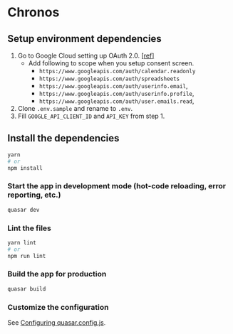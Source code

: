 # Chronos

## Setup environment dependencies

1. Go to Google Cloud setting up OAuth 2.0. [[ref]](https://support.google.com/cloud/answer/6158849?hl=en)
   - Add following to scope when you setup consent screen.
     - `https://www.googleapis.com/auth/calendar.readonly`
     - `https://www.googleapis.com/auth/spreadsheets`
     - `https://www.googleapis.com/auth/userinfo.email`,
     - `https://www.googleapis.com/auth/userinfo.profile`,
     - `https://www.googleapis.com/auth/user.emails.read`,
2. Clone `.env.sample` and rename to `.env`.
3. Fill `GOOGLE_API_CLIENT_ID` and `API_KEY` from step 1.

## Install the dependencies

```bash
yarn
# or
npm install
```

### Start the app in development mode (hot-code reloading, error reporting, etc.)

```bash
quasar dev
```

### Lint the files

```bash
yarn lint
# or
npm run lint
```

### Build the app for production

```bash
quasar build
```

### Customize the configuration

See [Configuring quasar.config.js](https://v2.quasar.dev/quasar-cli-vite/quasar-config-js).
